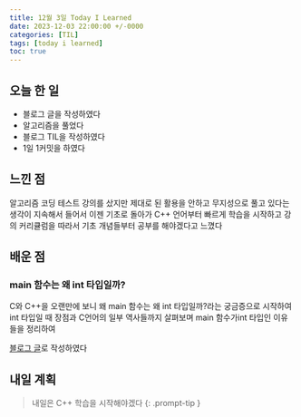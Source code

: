 ```yaml
---
title: 12월 3일 Today I Learned
date: 2023-12-03 22:00:00 +/-0000
categories: [TIL]
tags: [today i learned]
toc: true
---
```


## 오늘 한 일

* 블로그 글을 작성하였다
* 알고리즘을 풀었다
* 블로그 TIL을 작성하였다
* 1일 1커밋을 하였다

## 느낀 점

알고리즘 코딩 테스트 강의를 샀지만 제대로 된 활용을 안하고 무지성으로 풀고 있다는 생각이 지속해서 들어서 이젠 기초로 돌아가 C++ 언어부터 빠르게 학습을 시작하고 강의 커리큘럼을 따라서 기초 개념들부터 공부를 해야겠다고 느꼈다

## 배운 점

### main 함수는 왜 int 타입일까?

C와 C++을 오랜만에 보니 왜 main 함수는 왜 int 타입일까?라는 궁금증으로 시작하여 int 타입일 때 장점과 C언어의 일부 역사들까지 살펴보며 main 함수가int 타입인 이유들을 정리하여

[블로그 글](https://jangwoojun.github.io/posts/main-%ED%95%A8%EC%88%98%EB%8A%94-%EC%99%9C-int-%ED%83%80%EC%9E%85%EC%9D%BC%EA%B9%8C/)로 작성하였다

## 내일 계획

> 내일은 C++ 학습을 시작해야겠다
{: .prompt-tip }


